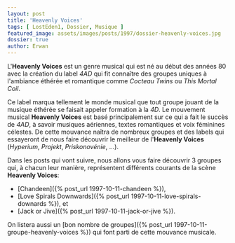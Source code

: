 ```yaml
---
layout: post
title: 'Heavenly Voices'
tags: [ LostEden1, Dossier, Musique ]
featured_image: assets/images/posts/1997/dossier-heavenly-voices.jpg
dossier: true
author: Erwan
---
```


L'**Heavenly Voices** est un genre musical qui est né au début des années 80 avec la création du label *4AD* qui fit connaître des groupes uniques à l'ambiance éthérée et romantique comme *Cocteau Twins* ou *This Mortal Coil*. 

<!--more-->

Ce label marqua tellement le monde musical que tout groupe jouant de la musique éthérée se faisait appeler formation à la *4D*. Le mouvement musical **Heavenly Voices** est basé principalement sur ce qui a fait le succès de *4AD*, à savoir musiques aériennes, textes romantiques et voix féminines célestes. De cette mouvance naîtra de nombreux groupes et des labels qui essayeront de nous faire découvrir le meilleur de l'**Heavenly Voices** (*Hyperium*, *Projekt*, *Priskonovénie*, ...).

Dans les posts qui vont suivre, nous allons vous faire découvrir 3 groupes qui, à chacun leur manière, représentent différents courants de la scène **Heavenly Voices**:

- [Chandeen]({% post_url 1997-10-11-chandeen %}),
- [Love Spirals Downwards]({% post_url 1997-10-11-love-spirals-downards %}), et
- [Jack or Jive]({% post_url 1997-10-11-jack-or-jive %}).

On listera aussi un [bon nombre de groupes]({% post_url 1997-10-11-groupe-heavenly-voices %}) qui font parti de cette mouvance musicale.
